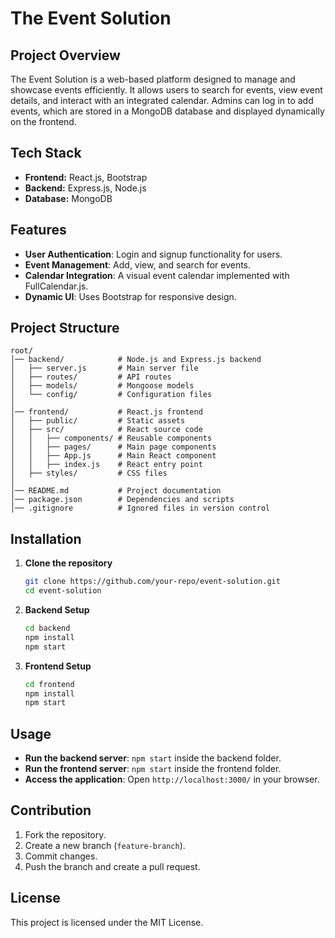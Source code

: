 
# The Event Solution

## Project Overview
The Event Solution is a web-based platform designed to manage and showcase events efficiently. It allows users to search for events, view event details, and interact with an integrated calendar. Admins can log in to add events, which are stored in a MongoDB database and displayed dynamically on the frontend.

## Tech Stack
- **Frontend:** React.js, Bootstrap
- **Backend:** Express.js, Node.js
- **Database:** MongoDB

## Features
- **User Authentication**: Login and signup functionality for users.
- **Event Management**: Add, view, and search for events.
- **Calendar Integration**: A visual event calendar implemented with FullCalendar.js.
- **Dynamic UI**: Uses Bootstrap for responsive design.

## Project Structure
```
root/
│── backend/            # Node.js and Express.js backend
│   ├── server.js       # Main server file
│   ├── routes/         # API routes
│   ├── models/         # Mongoose models
│   └── config/         # Configuration files
│
│── frontend/           # React.js frontend
│   ├── public/         # Static assets
│   ├── src/            # React source code
│   │   ├── components/ # Reusable components
│   │   ├── pages/      # Main page components
│   │   ├── App.js      # Main React component
│   │   ├── index.js    # React entry point
│   ├── styles/         # CSS files
│
│── README.md           # Project documentation
│── package.json        # Dependencies and scripts
│── .gitignore          # Ignored files in version control
```

## Installation
1. **Clone the repository**
   ```sh
   git clone https://github.com/your-repo/event-solution.git
   cd event-solution
   ```
2. **Backend Setup**
   ```sh
   cd backend
   npm install
   npm start
   ```
3. **Frontend Setup**
   ```sh
   cd frontend
   npm install
   npm start
   ```

## Usage
- **Run the backend server**: `npm start` inside the backend folder.
- **Run the frontend server**: `npm start` inside the frontend folder.
- **Access the application**: Open `http://localhost:3000/` in your browser.

## Contribution
1. Fork the repository.
2. Create a new branch (`feature-branch`).
3. Commit changes.
4. Push the branch and create a pull request.

## License
This project is licensed under the MIT License.

